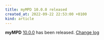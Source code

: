 ```yaml
---
title: myMPD 10.0.0 released
created_at: 2022-09-22 22:53:00 +0100
kind: article
---
```


**myMPD** [10.0.0](https://github.com/jcorporation/myMPD/releases/tag/v10.0.0) has been released.
[Change log](https://raw.githubusercontent.com/jcorporation/myMPD/v10.0.0/CHANGELOG.md)
